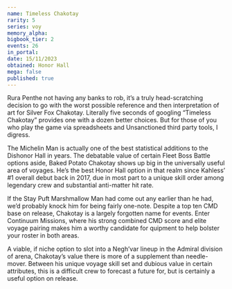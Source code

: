 ```yaml
---
name: Timeless Chakotay
rarity: 5
series: voy
memory_alpha:
bigbook_tier: 2
events: 26
in_portal:
date: 15/11/2023
obtained: Honor Hall
mega: false
published: true
---
```


Rura Penthe not having any banks to rob, it’s a truly head-scratching decision to go with the worst possible reference and then interpretation of art for Silver Fox Chakotay. Literally five seconds of googling “Timeless Chakotay” provides one with a dozen better choices. But for those of you who play the game via spreadsheets and Unsanctioned third party tools, I digress.

The Michelin Man is actually one of the best statistical additions to the Dishonor Hall in years. The debatable value of certain Fleet Boss Battle options aside, Baked Potato Chakotay shows up big in the universally useful area of voyages. He’s the best Honor Hall option in that realm since Kahless’ #1 overall debut back in 2017, due in most part to a unique skill order among legendary crew and substantial anti-matter hit rate. 

If the Stay Puft Marshmallow Man had come out any earlier than he had, we’d probably knock him for being fairly one-note. Despite a top ten CMD base on release, Chakotay is a largely forgotten name for events. Enter Continuum Missions, where his strong combined CMD score and elite voyage pairing makes him a worthy candidate for quipment to help bolster your roster in both areas.

A viable, if niche option to slot into a Negh’var lineup in the Admiral division of arena, Chakotay’s value there is more of a supplement than needle-mover. Between his unique voyage skill set and dubious value in certain attributes, this is a difficult crew to forecast a future for, but is certainly a useful option on release.

